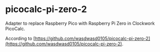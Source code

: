 # picocalc-pi-zero-2

Adapter to replace Raspberry Pico with Raspberry Pi Zero in Clockwork PicoCalc.

According to [https://github.com/wasdwasd0105/picocalc-pi-zero-2](https://github.com/wasdwasd0105/picocalc-pi-zero-2).
